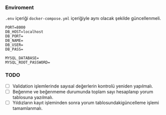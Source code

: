 ### Enviroment

`.env` içeriği `docker-compose.yml` içeriğiyle aynı olacak şekilde güncellenmeli.

```
PORT=8000
DB_HOST=localhost
DB_PORT=
DB_NAME=
DB_USER=
DB_PASS=

MYSQL_DATABASE=
MYSQL_ROOT_PASSWORD=
```

### TODO
- [ ] Validation işlemlerinde sayısal değerlerin kontrolü yeniden yapılmalı.
- [ ] Beğenme ve beğenmeme durumunda toplam sayı hesaplanıp yorum tablosuna yazılmalı.
- [ ] Yıldızların kayıt işleminden sonra yorum tablosundakigüncelleme işlemi tamamlanmalı.
